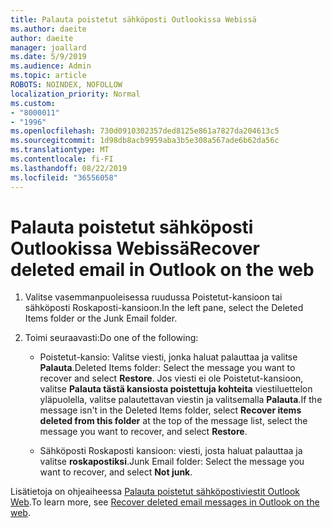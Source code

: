 ```yaml
---
title: Palauta poistetut sähköposti Outlookissa Webissä
ms.author: daeite
author: daeite
manager: joallard
ms.date: 5/9/2019
ms.audience: Admin
ms.topic: article
ROBOTS: NOINDEX, NOFOLLOW
localization_priority: Normal
ms.custom:
- "8000011"
- "1996"
ms.openlocfilehash: 730d0910302357ded8125e861a7827da204613c5
ms.sourcegitcommit: 1d98db8acb9959aba3b5e308a567ade6b62da56c
ms.translationtype: MT
ms.contentlocale: fi-FI
ms.lasthandoff: 08/22/2019
ms.locfileid: "36556058"
---
```

# <a name="recover-deleted-email-in-outlook-on-the-web"></a><span data-ttu-id="c8074-102">Palauta poistetut sähköposti Outlookissa Webissä</span><span class="sxs-lookup"><span data-stu-id="c8074-102">Recover deleted email in Outlook on the web</span></span>

1. <span data-ttu-id="c8074-103">Valitse vasemmanpuoleisessa ruudussa Poistetut-kansioon tai sähköposti Roskaposti-kansioon.</span><span class="sxs-lookup"><span data-stu-id="c8074-103">In the left pane, select the Deleted Items folder or the Junk Email folder.</span></span>

2. <span data-ttu-id="c8074-104">Toimi seuraavasti:</span><span class="sxs-lookup"><span data-stu-id="c8074-104">Do one of the following:</span></span>

    - <span data-ttu-id="c8074-105">Poistetut-kansio: Valitse viesti, jonka haluat palauttaa ja valitse **Palauta**.</span><span class="sxs-lookup"><span data-stu-id="c8074-105">Deleted Items folder: Select the message you want to recover and select **Restore**.</span></span> <span data-ttu-id="c8074-106">Jos viesti ei ole Poistetut-kansioon, valitse **Palauta tästä kansiosta poistettuja kohteita** viestiluettelon yläpuolella, valitse palautettavan viestin ja valitsemalla **Palauta**.</span><span class="sxs-lookup"><span data-stu-id="c8074-106">If the message isn't in the Deleted Items folder, select **Recover items deleted from this folder** at the top of the message list, select the message you want to recover, and select **Restore**.</span></span>

    - <span data-ttu-id="c8074-107">Sähköposti Roskaposti kansioon: viesti, josta haluat palauttaa ja valitse **roskapostiksi**.</span><span class="sxs-lookup"><span data-stu-id="c8074-107">Junk Email folder: Select the message you want to recover, and select **Not junk**.</span></span>

<span data-ttu-id="c8074-108">Lisätietoja on ohjeaiheessa [Palauta poistetut sähköpostiviestit Outlook Web](https://support.office.com/article/a8ca78ac-4721-4066-95dd-571842e9fb11).</span><span class="sxs-lookup"><span data-stu-id="c8074-108">To learn more, see [Recover deleted email messages in Outlook on the web](https://support.office.com/article/a8ca78ac-4721-4066-95dd-571842e9fb11).</span></span>